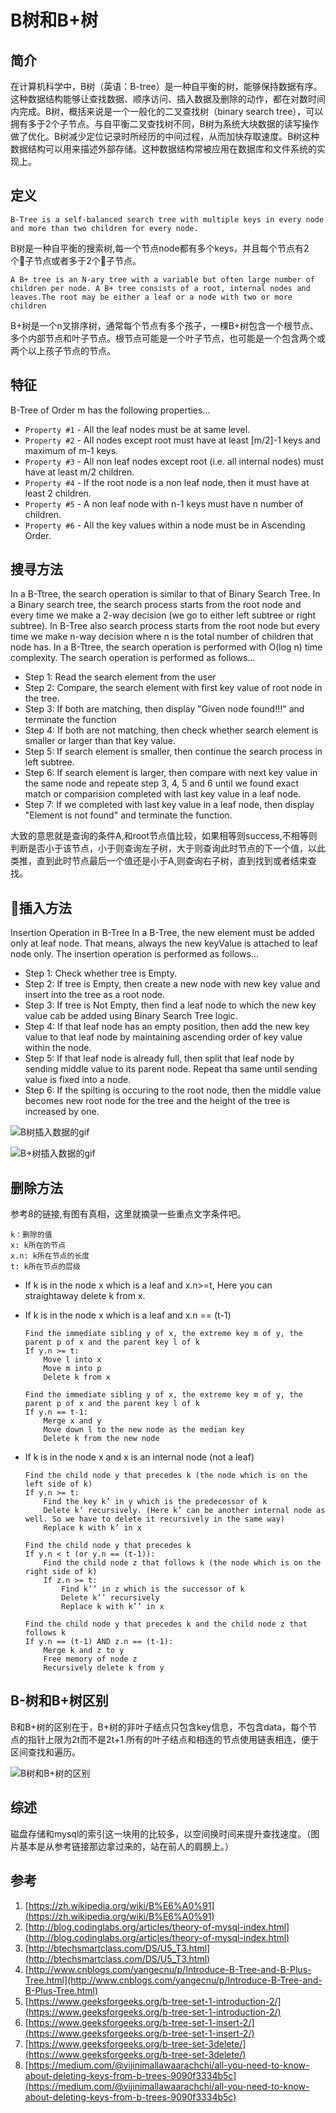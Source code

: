 # B树和B+树

## 简介
在计算机科学中，B树（英语：B-tree）是一种自平衡的树，能够保持数据有序。这种数据结构能够让查找数据、顺序访问、插入数据及删除的动作，都在对数时间内完成。B树，概括来说是一个一般化的二叉查找树（binary search tree），可以拥有多于2个子节点。与自平衡二叉查找树不同，B树为系统大块数据的读写操作做了优化。B树减少定位记录时所经历的中间过程，从而加快存取速度。B树这种数据结构可以用来描述外部存储。这种数据结构常被应用在数据库和文件系统的实现上。

## 定义
```
B-Tree is a self-balanced search tree with multiple keys in every node and more than two children for every node.
```
B树是一种自平衡的搜索树,每一个节点node都有多个keys，并且每个节点有2个子节点或者多于2个子节点。

```
A B+ tree is an N-ary tree with a variable but often large number of children per node. A B+ tree consists of a root, internal nodes and leaves.The root may be either a leaf or a node with two or more children
```
B+树是一个n叉排序树，通常每个节点有多个孩子，一棵B+树包含一个根节点、多个内部节点和叶子节点。根节点可能是一个叶子节点，也可能是一个包含两个或两个以上孩子节点的节点。

## 特征
B-Tree of Order m has the following properties...
* `Property #1` - All the leaf nodes must be at same level.
* `Property #2` - All nodes except root must have at least [m/2]-1 keys and maximum of m-1 keys.
* `Property #3` - All non leaf nodes except root (i.e. all internal nodes) must have at least m/2 children.
* `Property #4` - If the root node is a non leaf node, then it must have at least 2 children.
* `Property #5` - A non leaf node with n-1 keys must have n number of children.
* `Property #6` - All the key values within a node must be in Ascending Order.

## 搜寻方法
In a B-Ttree, the search operation is similar to that of Binary Search Tree. In a Binary search tree, the search process starts from the root node and every time we make a 2-way decision (we go to either left subtree or right subtree). In B-Tree also search process starts from the root node but every time we make n-way decision where n is the total number of children that node has. In a B-Ttree, the search operation is performed with O(log n) time complexity. The search operation is performed as follows...

* Step 1: Read the search element from the user
* Step 2: Compare, the search element with first key value of root node in the tree.
* Step 3: If both are matching, then display "Given node found!!!" and terminate the function
* Step 4: If both are not matching, then check whether search element is smaller or larger than that key value.
* Step 5: If search element is smaller, then continue the search process in left subtree.
* Step 6: If search element is larger, then compare with next key value in the same node and repeate step 3, 4, 5 and 6 until we found exact match or comparision completed with last key value in a leaf node.
* Step 7: If we completed with last key value in a leaf node, then display "Element is not found" and terminate the function.

大致的意思就是查询的条件A,和root节点值比较，如果相等则success,不相等则判断是否小于该节点，小于则查询左子树，大于则查询此时节点的下一个值，以此类推，直到此时节点最后一个值还是小于A,则查询右子树，直到找到或者结束查找。

## 插入方法
Insertion Operation in B-Tree
In a B-Tree, the new element must be added only at leaf node. That means, always the new keyValue is attached to leaf node only. The insertion operation is performed as follows...

* Step 1: Check whether tree is Empty.
* Step 2: If tree is Empty, then create a new node with new key value and insert into the tree as a root node.
* Step 3: If tree is Not Empty, then find a leaf node to which the new key value cab be added using Binary Search Tree logic.
* Step 4: If that leaf node has an empty position, then add the new key value to that leaf node by maintaining ascending order of key value within the node.
* Step 5: If that leaf node is already full, then split that leaf node by sending middle value to its parent node. Repeat tha same until sending value is fixed into a node.
* Step 6: If the spilting is occuring to the root node, then the middle value becomes new root node for the tree and the height of the tree is increased by one.

![B树插入数据的gif](https://files.cnblogs.com/files/yangecnu/btreebuild.gif)

![B+树插入数据的gif](https://files.cnblogs.com/files/yangecnu/Bplustreebuild.gif)

## 删除方法
参考8的链接,有图有真相，这里就摘录一些重点文字条件吧。

```
k：删除的值
x: k所在的节点
x.n: k所在节点的长度
t: k所在节点的层级
```

* If k is in the node x which is a leaf and x.n>=t,
Here you can straightaway delete k from x.

* If k is in the node x which is a leaf and x.n == (t-1)
  
  ```
  Find the immediate sibling y of x, the extreme key m of y, the parent p of x and the parent key l of k
  If y.n >= t:
      Move l into x
      Move m into p
      Delete k from x
  ```

  ```
  Find the immediate sibling y of x, the extreme key m of y, the parent p of x and the parent key l of k
  If y.n == t-1:
      Merge x and y
      Move down l to the new node as the median key
      Delete k from the new node
  ```

* If k is in the node x and x is an internal node (not a leaf)

  ```
  Find the child node y that precedes k (the node which is on the left side of k)
  If y.n >= t:
      Find the key k’ in y which is the predecessor of k
      Delete k’ recursively. (Here k’ can be another internal node as well. So we have to delete it recursively in the same way)
      Replace k with k’ in x
  ```

  ```
  Find the child node y that precedes k
  If y.n < t (or y.n == (t-1)):
      Find the child node z that follows k (the node which is on the right side of k)
      If z.n >= t:
          Find k’’ in z which is the successor of k
          Delete k’’ recursively
          Replace k with k’’ in x
  ```

  ```
  Find the child node y that precedes k and the child node z that follows k
  If y.n == (t-1) AND z.n == (t-1):
      Merge k and z to y
      Free memory of node z
      Recursively delete k from y
  ```

## B-树和B+树区别
B和B+树的区别在于，B+树的非叶子结点只包含key信息，不包含data，每个节点的指针上限为2t而不是2t+1.所有的叶子结点和相连的节点使用链表相连，便于区间查找和遍历。

![B树和B+树的区别](http://upload.ouliu.net/i/201801072121242o53t.png)

## 综述
磁盘存储和mysql的索引这一块用的比较多，以空间换时间来提升查找速度。（图片基本是从参考链接那边拿过来的，站在前人的肩膀上。）

## 参考
1. [https://zh.wikipedia.org/wiki/B%E6%A0%91](https://zh.wikipedia.org/wiki/B%E6%A0%91)
2. [http://blog.codinglabs.org/articles/theory-of-mysql-index.html](http://blog.codinglabs.org/articles/theory-of-mysql-index.html)
3. [http://btechsmartclass.com/DS/U5_T3.html](http://btechsmartclass.com/DS/U5_T3.html)
4. [http://www.cnblogs.com/yangecnu/p/Introduce-B-Tree-and-B-Plus-Tree.html](http://www.cnblogs.com/yangecnu/p/Introduce-B-Tree-and-B-Plus-Tree.html)
5. [https://www.geeksforgeeks.org/b-tree-set-1-introduction-2/](https://www.geeksforgeeks.org/b-tree-set-1-introduction-2/)
6. [https://www.geeksforgeeks.org/b-tree-set-1-insert-2/](https://www.geeksforgeeks.org/b-tree-set-1-insert-2/)
7. [https://www.geeksforgeeks.org/b-tree-set-3delete/](https://www.geeksforgeeks.org/b-tree-set-3delete/)
8. [https://medium.com/@vijinimallawaarachchi/all-you-need-to-know-about-deleting-keys-from-b-trees-9090f3334b5c](https://medium.com/@vijinimallawaarachchi/all-you-need-to-know-about-deleting-keys-from-b-trees-9090f3334b5c)